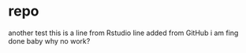 # repo
another test
this is a line from Rstudio
line added from GitHub
i am fing done baby
why no work?
